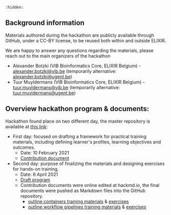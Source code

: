 ```{toctree}
:hidden:
```

## Background information
Materials authored during the hackathon are publicly available through GitHub, under a CC-BY license, to be reused both within and outside ELIXIR.

We are happy to answer any questions regarding the materials, please reach out to the main organizers of the hackathon 
- Alexander Botzki (VIB Bioinformatics Core, ELIXIR Belgium) - alexander.botzki@vib.be (temporarily alternative: alexander.botzki@ugent.be)
- Tuur Muyldermans (VIB Bioinformatics Core, ELIXIR Belgium) - tuur.muyldermans@vib.be (temporarily alternative: tuur.muyldermans@ugent.be)


## Overview hackathon program & documents: 
Hackathon found place on two different day, the master repository is available at [this link](https://github.com/vibbits/containers-workflow-hackathon/): 
- First day: focused on drafting a framework for practical training materials, including defining learner's profiles, learning objectives and outcomes. 
    - Date: 10 February 2021
    - [Contribution document](https://docs.google.com/document/d/1bRVBccvT_HTrBn-YOcH7JolTN72rtWV-/edit#)
- Second day: purpose of finalizing the materials and designing exercises for hands-on training. 
    - Date: 6 April 2021  
    - [Draft program](../hackathon-materials/planning-day2.md)
    - Contribution documents were online edited at hackmd.io, the final documents were pushed as Markdown files into the GitHub repository.    
         - [outline containers training materials](../hackathon-materials/materials/containers-materials.md) & [exercises](../hackathon-materials/materials/containers-exercises.md)
         - [outline workflow pipelines training materials](../hackathon-materials/materials/workflows-materials.md) & [exercises](../hackathon-materials/materials/workflows-exercises.md)


